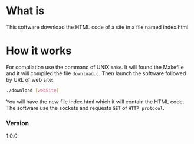 # What is
This software download the HTML code of a site in a file named index.html

# How it works
For compilation use the command of UNIX `make`. It will found the Makefile and it will compiled the file `download.c`.
Then launch the software followed by URL of web site: 
```sh
./download [webSite]
```

You will have the new file index.html which it will contain the HTML code.
The software use the sockets and requests `GET` of `HTTP protocol`.

### Version
1.0.0